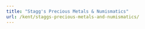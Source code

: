 ```yaml
---
title: "Stagg's Precious Metals & Numismatics"
url: /kent/staggs-precious-metals-and-numismatics/
---
```

